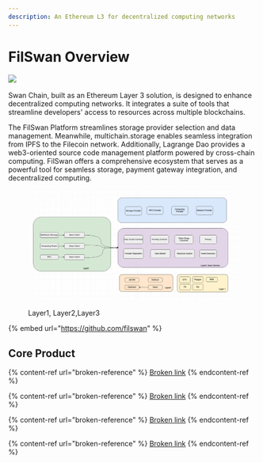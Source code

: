 ```yaml
---
description: An Ethereum L3 for decentralized computing networks
---
```


# FilSwan Overview

![
](<.gitbook/assets/image (28) (1) (1) (1) (1) (1).png>)

Swan Chain, built as an Ethereum Layer 3 solution, is designed to enhance decentralized computing networks. It integrates a suite of tools that streamline developers' access to resources across multiple blockchains.

The FilSwan Platform streamlines storage provider selection and data management. Meanwhile, multichain.storage enables seamless integration from IPFS to the Filecoin network. Additionally, Lagrange Dao provides a web3-oriented source code management platform powered by cross-chain computing. FilSwan offers a comprehensive ecosystem that serves as a powerful tool for seamless storage, payment gateway integration, and decentralized computing.

<figure><img src=".gitbook/assets/image (1) (1).png" alt=""><figcaption><p>Layer1, Layer2,Layer3</p></figcaption></figure>



{% embed url="https://github.com/filswan" %}

## Core Product

{% content-ref url="broken-reference" %}
[Broken link](broken-reference)
{% endcontent-ref %}

{% content-ref url="broken-reference" %}
[Broken link](broken-reference)
{% endcontent-ref %}

{% content-ref url="broken-reference" %}
[Broken link](broken-reference)
{% endcontent-ref %}

{% content-ref url="broken-reference" %}
[Broken link](broken-reference)
{% endcontent-ref %}
